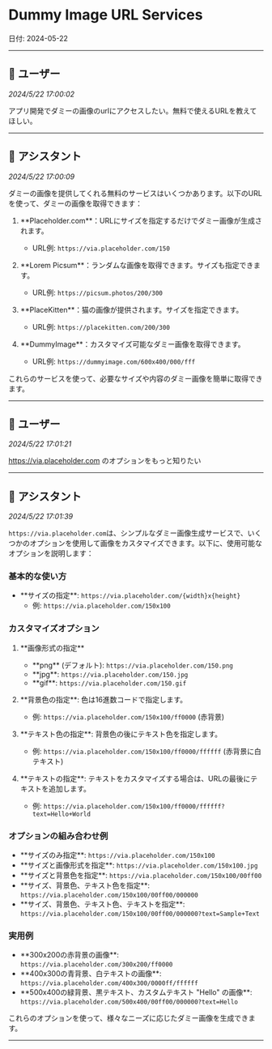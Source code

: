 # Dummy Image URL Services

日付: 2024-05-22

---

## 👤 ユーザー
*2024/5/22 17:00:02*

アプリ開発でダミーの画像のurlにアクセスしたい。無料で使えるURLを教えてほしい。

---

## 🤖 アシスタント
*2024/5/22 17:00:09*

ダミーの画像を提供してくれる無料のサービスはいくつかあります。以下のURLを使って、ダミーの画像を取得できます：

1. \*\*Placeholder.com\*\*：URLにサイズを指定するだけでダミー画像が生成されます。
   - URL例: `https://via.placeholder.com/150`

2. \*\*Lorem Picsum\*\*：ランダムな画像を取得できます。サイズも指定できます。
   - URL例: `https://picsum.photos/200/300`

3. \*\*PlaceKitten\*\*：猫の画像が提供されます。サイズを指定できます。
   - URL例: `https://placekitten.com/200/300`

4. \*\*DummyImage\*\*：カスタマイズ可能なダミー画像を取得できます。
   - URL例: `https://dummyimage.com/600x400/000/fff`

これらのサービスを使って、必要なサイズや内容のダミー画像を簡単に取得できます。

---

## 👤 ユーザー
*2024/5/22 17:01:21*

https://via.placeholder.com のオプションをもっと知りたい

---

## 🤖 アシスタント
*2024/5/22 17:01:39*

`https://via.placeholder.com`は、シンプルなダミー画像生成サービスで、いくつかのオプションを使用して画像をカスタマイズできます。以下に、使用可能なオプションを説明します：

### 基本的な使い方

- \*\*サイズの指定\*\*: `https://via.placeholder.com/{width}x{height}`
  - 例: `https://via.placeholder.com/150x100`

### カスタマイズオプション

1. \*\*画像形式の指定\*\*
   - \*\*png\*\* (デフォルト): `https://via.placeholder.com/150.png`
   - \*\*jpg\*\*: `https://via.placeholder.com/150.jpg`
   - \*\*gif\*\*: `https://via.placeholder.com/150.gif`

2. \*\*背景色の指定\*\*: 色は16進数コードで指定します。
   - 例: `https://via.placeholder.com/150x100/ff0000` (赤背景)

3. \*\*テキスト色の指定\*\*: 背景色の後にテキスト色を指定します。
   - 例: `https://via.placeholder.com/150x100/ff0000/ffffff` (赤背景に白テキスト)

4. \*\*テキストの指定\*\*: テキストをカスタマイズする場合は、URLの最後にテキストを追加します。
   - 例: `https://via.placeholder.com/150x100/ff0000/ffffff?text=Hello+World`

### オプションの組み合わせ例

- \*\*サイズのみ指定\*\*: `https://via.placeholder.com/150x100`
- \*\*サイズと画像形式を指定\*\*: `https://via.placeholder.com/150x100.jpg`
- \*\*サイズと背景色を指定\*\*: `https://via.placeholder.com/150x100/00ff00`
- \*\*サイズ、背景色、テキスト色を指定\*\*: `https://via.placeholder.com/150x100/00ff00/000000`
- \*\*サイズ、背景色、テキスト色、テキストを指定\*\*: `https://via.placeholder.com/150x100/00ff00/000000?text=Sample+Text`

### 実用例

- \*\*300x200の赤背景の画像\*\*: `https://via.placeholder.com/300x200/ff0000`
- \*\*400x300の青背景、白テキストの画像\*\*: `https://via.placeholder.com/400x300/0000ff/ffffff`
- \*\*500x400の緑背景、黒テキスト、カスタムテキスト "Hello" の画像\*\*: `https://via.placeholder.com/500x400/00ff00/000000?text=Hello`

これらのオプションを使って、様々なニーズに応じたダミー画像を生成できます。

---
